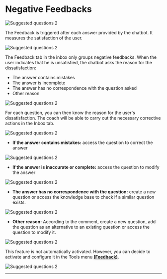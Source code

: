 # Negative Feedbacks

<div class="image_center">
  <img :src="$withBase('/assets/img/virtual-agent-studio/inbox/negfeed1.png')" alt="Suggested questions 2">
</div>



The Feedback is triggered after each answer provided by the chatbot. It measures
the satisfaction of the user.

<div class="image_center">
  <img :src="$withBase('/assets/img/virtual-agent-studio/inbox/negfeed2.png')" alt="Suggested questions 2">
</div>



The Feedback tab in the inbox only groups negative feedbacks. When the user
indicates that he is unsatisfied, the chatbot asks the reason for the dissatisfaction:

-   The answer contains mistakes
-   The answer is incomplete
-   The answer has no correspondence with the question asked
-   Other reason

<div class="image_center">
  <img :src="$withBase('/assets/img/virtual-agent-studio/inbox/negfeed3.png')" alt="Suggested questions 2">
</div>



For each question, you can then know the reason for the user's dissatisfaction.
The coach will be able to carry out the necessary corrective actions in the
Inbox tab. 

<div class="image_center">
  <img :src="$withBase('/assets/img/virtual-agent-studio/inbox/negfeed4.png')" alt="Suggested questions 2">
</div>



-   **If the answer contains mistakes:** access the question to correct the
    answer

<div class="image_center">
  <img :src="$withBase('/assets/img/virtual-agent-studio/inbox/negfeed5.png')" alt="Suggested questions 2">
</div>



-   **If the answer is inaccurate or complete:** access the question to modify
    the answer

<div class="image_center">
  <img :src="$withBase('/assets/img/virtual-agent-studio/inbox/negfeed6.png')" alt="Suggested questions 2">
</div>



-   **The answer has no correspondence with the question:** create a new
    question or access the knowledge base to check if a similar question exists.

<div class="image_center">
  <img :src="$withBase('/assets/img/virtual-agent-studio/inbox/negfeed7.png')" alt="Suggested questions 2">
</div>


-   **Other reason:** According to the comment, create a new question, add the
    question as an alternative to an existing question or access the question to
    modify it.

<div class="image_center">
  <img :src="$withBase('/assets/img/virtual-agent-studio/inbox/negfeed8.png')" alt="Suggested questions 2">
</div>



This feature is not automatically activated. However, you can decide to activate and configure it in the Tools menu [**(Feedback)**](/solutions/virtual-agent-studio/chatbot/tools/feedback.html).

<div class="image_center">
  <img :src="$withBase('/assets/img/virtual-agent-studio/inbox/negfeed9.png')" alt="Suggested questions 2">
</div>



---

<Intercom />
<Hubspot />
<Clarity />
<GoogleAnalytics />
